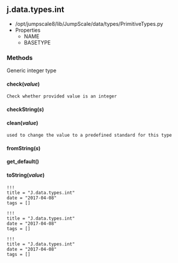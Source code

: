 <!-- toc -->
## j.data.types.int

- /opt/jumpscale8/lib/JumpScale/data/types/PrimitiveTypes.py
- Properties
    - NAME
    - BASETYPE

### Methods

Generic integer type

#### check(*value*) 

```
Check whether provided value is an integer

```

#### checkString(*s*) 

#### clean(*value*) 

```
used to change the value to a predefined standard for this type

```

#### fromString(*s*) 

#### get_default() 

#### toString(*value*) 


```
!!!
title = "J.data.types.int"
date = "2017-04-08"
tags = []
```

```
!!!
title = "J.data.types.int"
date = "2017-04-08"
tags = []
```

```
!!!
title = "J.data.types.int"
date = "2017-04-08"
tags = []
```
